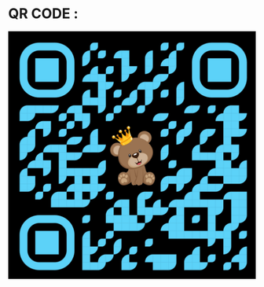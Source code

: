 QR CODE :
=========
![QR Code](https://github.com/Arungz/maadu/blob/2786e0506d92a79cf8770607b90f0f952a60a3f1/maadu.jpg)
<p align="center">
